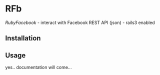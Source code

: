 # RFb

*RubyFacebook* - interact with Facebook REST API (json) - rails3 enabled


## Installation

## Usage


yes.. documentation will come...